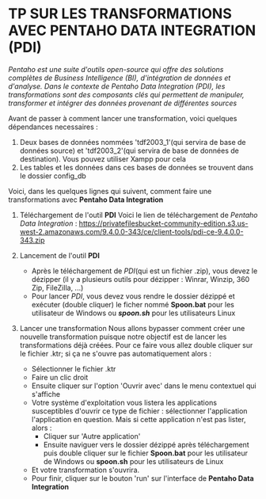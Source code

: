 # TP SUR LES TRANSFORMATIONS AVEC PENTAHO DATA INTEGRATION (PDI)

_Pentaho est une suite d'outils open-source qui offre des solutions complètes de Business Intelligence (BI), d'intégration de données et d'analyse. Dans le contexte de Pentaho Data Integration (PDI), les transformations sont des composants clés qui permettent de manipuler, transformer et intégrer des données provenant de différentes sources_

Avant de passer à comment lancer une transformation, voici quelques dépendances necessaires :
1. Deux bases de données nommées 'tdf2003_1'(qui servira de base de données source) et 'tdf2003_2'(qui servira de base de données de destination). Vous pouvez utiliser Xampp pour cela
2. Les tables et les données dans ces bases de données se trouvent dans le dossier config_db

Voici, dans les quelques lignes qui suivent, comment faire une transformations avec **Pentaho Data Integration**

1. Téléchargement de l'outil **PDI**
	Voici le lien de téléchargement de _Pentaho Data Integration_ : https://privatefilesbucket-community-edition.s3.us-west-2.amazonaws.com/9.4.0.0-343/ce/client-tools/pdi-ce-9.4.0.0-343.zip

2. Lancement de l'outil **PDI**
	* Après le téléchargement de _PDI_(qui est un fichier .zip), vous devez le dézipper (il y a plusieurs outils pour dézipper : Winrar, Winzip, 360 Zip, FileZilla, ...)
	* Pour lancer _PDI_, vous devez vous rendre le dossier dézippé et exécuter (double cliquer) le ficher nommé **Spoon.bat** pour les utilisateur de Windows ou **_spoon.sh_** pour les utilisateurs Linux

3. Lancer une transformation
	Nous allons bypasser comment créer une nouvelle transformation puisque notre objectif est de lancer les transformations déjà créées. Pour ce faire vous allez double cliquer sur le fichier .ktr; si ça ne s'ouvre pas automatiquement alors :
	* Sélectionner le fichier .ktr
	* Faire un clic droit
	* Ensuite cliquer sur l'option 'Ouvrir avec' dans le menu contextuel qui s'affiche
	* Votre système d'exploitation vous listera les applications susceptibles d'ouvrir ce type de fichier : sélectionner l'application l'application en question. Mais si cette application n'est pas lister, alors :
		* Cliquer sur 'Autre application'
		* Ensuite naviguer vers le dossier dézippé après téléchargement puis double cliquer sur le fichier **Spoon.bat** pour les utilisateur de Windows ou **spoon.sh** pour les utilisateurs de Linux
	* Et votre transformation s'ouvrira.
	* Pour finir, cliquer sur le bouton 'run' sur l'interface de **Pentaho Data Integration**